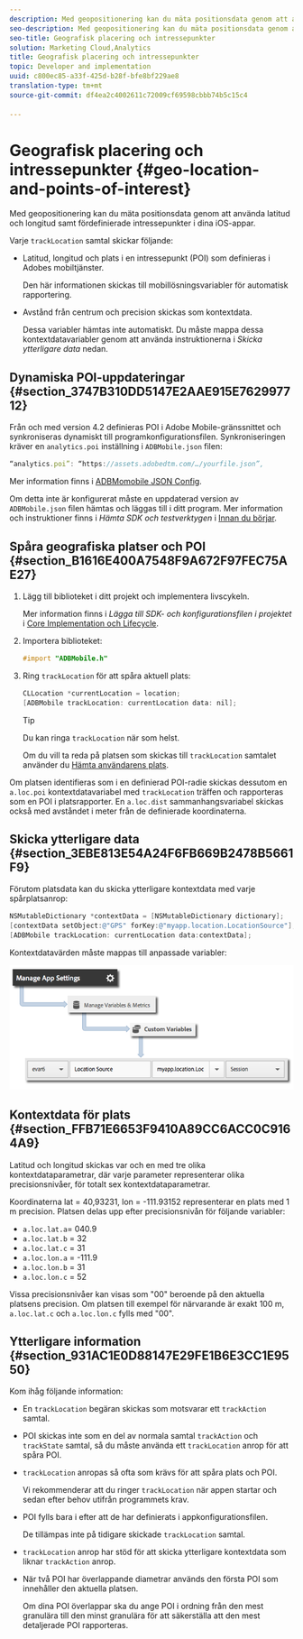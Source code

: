 ```yaml
---
description: Med geopositionering kan du mäta positionsdata genom att använda latitud och longitud samt fördefinierade intressepunkter i dina iOS-appar.
seo-description: Med geopositionering kan du mäta positionsdata genom att använda latitud och longitud samt fördefinierade intressepunkter i dina iOS-appar.
seo-title: Geografisk placering och intressepunkter
solution: Marketing Cloud,Analytics
title: Geografisk placering och intressepunkter
topic: Developer and implementation
uuid: c800ec85-a33f-425d-b28f-bfe8bf229ae8
translation-type: tm+mt
source-git-commit: df4ea2c4002611c72009cf69598cbbb74b5c15c4

---
```



# Geografisk placering och intressepunkter {#geo-location-and-points-of-interest}

Med geopositionering kan du mäta positionsdata genom att använda latitud och longitud samt fördefinierade intressepunkter i dina iOS-appar.

Varje `trackLocation` samtal skickar följande:

* Latitud, longitud och plats i en intressepunkt (POI) som definieras i Adobes mobiltjänster.

   Den här informationen skickas till mobillösningsvariabler för automatisk rapportering.

* Avstånd från centrum och precision skickas som kontextdata.

   Dessa variabler hämtas inte automatiskt. Du måste mappa dessa kontextdatavariabler genom att använda instruktionerna i *Skicka ytterligare data* nedan.

## Dynamiska POI-uppdateringar {#section_3747B310DD5147E2AAE915E762997712}

Från och med version 4.2 definieras POI i Adobe Mobile-gränssnittet och synkroniseras dynamiskt till programkonfigurationsfilen. Synkroniseringen kräver en `analytics.poi` inställning i `ADBMobile.json` filen:

```js
“analytics.poi”: “https://assets.adobedtm.com/…/yourfile.json”,
```

Mer information finns i [ADBMomobile JSON Config](/help/ios/configuration/json-config/json-config.md).

Om detta inte är konfigurerat måste en uppdaterad version av `ADBMobile.json` filen hämtas och läggas till i ditt program. Mer information och instruktioner finns i *Hämta SDK och testverktygen* i [Innan du börjar](/help/ios/getting-started/requirements.md).

## Spåra geografiska platser och POI {#section_B1616E400A7548F9A672F97FEC75AE27}

1. Lägg till biblioteket i ditt projekt och implementera livscykeln.

   Mer information finns i *Lägga till SDK- och konfigurationsfilen i projektet* i [Core Implementation och Lifecycle](/help/ios/getting-started/dev-qs.md).
1. Importera biblioteket:

   ```objective-c
   #import "ADBMobile.h"
   ```

1. Ring `trackLocation` för att spåra aktuell plats:

   ```objective-c
   CLLocation *currentLocation = location; 
   [ADBMobile trackLocation: currentLocation data: nil]; 
   ```

   >[!TIP]
   >
   >Du kan ringa `trackLocation` när som helst.

   Om du vill ta reda på platsen som skickas till `trackLocation` samtalet använder du [Hämta användarens plats](https://developer.apple.com/Library/ios/documentation/UserExperience/Conceptual/LocationAwarenessPG/CoreLocation/CoreLocation.html).

Om platsen identifieras som i en definierad POI-radie skickas dessutom en `a.loc.poi` kontextdatavariabel med `trackLocation` träffen och rapporteras som en POI i platsrapporter. En `a.loc.dist` sammanhangsvariabel skickas också med avståndet i meter från de definierade koordinaterna.

## Skicka ytterligare data {#section_3EBE813E54A24F6FB669B2478B5661F9}

Förutom platsdata kan du skicka ytterligare kontextdata med varje spårplatsanrop:

```objective-c
NSMutableDictionary *contextData = [NSMutableDictionary dictionary]; 
[contextData setObject:@"GPS" forKey:@"myapp.location.LocationSource"]; 
[ADBMobile trackLocation: currentLocation data:contextData];
```

Kontextdatavärden måste mappas till anpassade variabler:

![](assets/map-location-context-data.png)

## Kontextdata för plats {#section_FFB71E6653F9410A89CC6ACC0C9164A9}

Latitud och longitud skickas var och en med tre olika kontextdataparametrar, där varje parameter representerar olika precisionsnivåer, för totalt sex kontextdataparametrar.

Koordinaterna lat = 40,93231, lon = -111.93152 representerar en plats med 1 m precision. Platsen delas upp efter precisionsnivån för följande variabler:

* `a.loc.lat.a`= 040.9
* `a.loc.lat.b` = 32
* `a.loc.lat.c` = 31
* `a.loc.lon.a` = -111.9
* `a.loc.lon.b` = 31
* `a.loc.lon.c` = 52

Vissa precisionsnivåer kan visas som &quot;00&quot; beroende på den aktuella platsens precision. Om platsen till exempel för närvarande är exakt 100 m, `a.loc.lat.c` och `a.loc.lon.c` fylls med &quot;00&quot;.

## Ytterligare information {#section_931AC1E0D88147E29FE1B6E3CC1E9550}

Kom ihåg följande information:

* En `trackLocation` begäran skickas som motsvarar ett `trackAction` samtal.

* POI skickas inte som en del av normala samtal `trackAction` och `trackState` samtal, så du måste använda ett `trackLocation` anrop för att spåra POI.

* `trackLocation` anropas så ofta som krävs för att spåra plats och POI.

   Vi rekommenderar att du ringer `trackLocation` när appen startar och sedan efter behov utifrån programmets krav.

* POI fylls bara i efter att de har definierats i appkonfigurationsfilen.

   De tillämpas inte på tidigare skickade `trackLocation` samtal.
* `trackLocation` anrop har stöd för att skicka ytterligare kontextdata som liknar `trackAction` anrop.

* När två POI har överlappande diametrar används den första POI som innehåller den aktuella platsen.

   Om dina POI överlappar ska du ange POI i ordning från den mest granulära till den minst granulära för att säkerställa att den mest detaljerade POI rapporteras.

